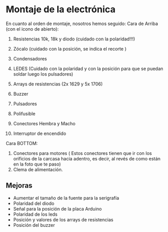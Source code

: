 # Montaje de la electrónica

En cuanto al orden de montaje, nosotros hemos seguido:
   Cara de Arriba (con el icono de abierto):

1. Resistencias 10k, 18k y diodo (cuidado con la polaridad!!!)

3. Zócalo (cuidado con la posición, se indica el recorte )
4. Condensadores
5. LEDES (Cuidado con la polaridad y con la posición para que se puedan soldar luego los pulsadores)
2. Arrays de resistencias (2x 1629 y 5x 1706)
6. Buzzer
7. Pulsadores
8. Polifusible
9. Conectores Hembra y Macho
10. Interruptor de encendido

   Cara BOTTOM:
1. Conectores para motores ( Estos conectores tienen que ir con los orificios de la carcasa hacia adentro, es decir, al revés de como están en la foto que te paso)
2. Clema de alimentación.



## Mejoras

* Aumentar el tamaño de la fuente para la serigrafía
* Polaridad del diodo
* Señal para la posición de la placa Arduino
* Polaridad de los leds
* Posición y valores de los arrays de resistencias
* Posición del buzzer
